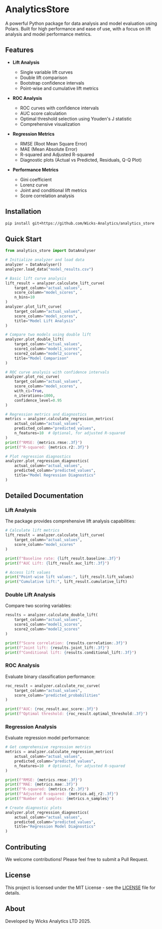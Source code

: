 # AnalyticsStore

A powerful Python package for data analysis and model evaluation using Polars. Built for high performance and ease of use, with a focus on lift analysis and model performance metrics.

## Features

- **Lift Analysis**
  - Single variable lift curves
  - Double lift comparison
  - Bootstrap confidence intervals
  - Point-wise and cumulative lift metrics

- **ROC Analysis**
  - ROC curves with confidence intervals
  - AUC score calculation
  - Optimal threshold selection using Youden's J statistic
  - Comprehensive visualization

- **Regression Metrics**
  - RMSE (Root Mean Square Error)
  - MAE (Mean Absolute Error)
  - R-squared and Adjusted R-squared
  - Diagnostic plots (Actual vs Predicted, Residuals, Q-Q Plot)

- **Performance Metrics**
  - Gini coefficient
  - Lorenz curve
  - Joint and conditional lift metrics
  - Score correlation analysis

## Installation

```bash
pip install git+https://github.com/Wicks-Analytics/analytics_store
```

## Quick Start

```python
from analytics_store import DataAnalyser

# Initialize analyzer and load data
analyzer = DataAnalyser()
analyzer.load_data("model_results.csv")

# Basic lift curve analysis
lift_result = analyzer.calculate_lift_curve(
    target_column="actual_values",
    score_column="model_scores",
    n_bins=10
)
analyzer.plot_lift_curve(
    target_column="actual_values",
    score_column="model_scores",
    title="Model Lift Analysis"
)

# Compare two models using double lift
analyzer.plot_double_lift(
    target_column="actual_values",
    score1_column="model1_scores",
    score2_column="model2_scores",
    title="Model Comparison"
)

# ROC curve analysis with confidence intervals
analyzer.plot_roc_curve(
    target_column="actual_values",
    score_column="model_scores",
    with_ci=True,
    n_iterations=1000,
    confidence_level=0.95
)

# Regression metrics and diagnostics
metrics = analyzer.calculate_regression_metrics(
    actual_column="actual_values",
    predicted_column="predicted_values",
    n_features=10  # Optional, for adjusted R-squared
)
print(f"RMSE: {metrics.rmse:.3f}")
print(f"R-squared: {metrics.r2:.3f}")

# Plot regression diagnostics
analyzer.plot_regression_diagnostics(
    actual_column="actual_values",
    predicted_column="predicted_values",
    title="Model Regression Diagnostics"
)
```

## Detailed Documentation

### Lift Analysis

The package provides comprehensive lift analysis capabilities:

```python
# Calculate lift metrics
lift_result = analyzer.calculate_lift_curve(
    target_column="actual_values",
    score_column="model_scores"
)

print(f"Baseline rate: {lift_result.baseline:.3f}")
print(f"AUC Lift: {lift_result.auc_lift:.3f}")

# Access lift values
print("Point-wise lift values:", lift_result.lift_values)
print("Cumulative lift:", lift_result.cumulative_lift)
```

### Double Lift Analysis

Compare two scoring variables:

```python
results = analyzer.calculate_double_lift(
    target_column="actual_values",
    score1_column="model1_scores",
    score2_column="model2_scores"
)

print(f"Score correlation: {results.correlation:.3f}")
print(f"Joint lift: {results.joint_lift:.3f}")
print(f"Conditional lift: {results.conditional_lift:.3f}")
```

### ROC Analysis

Evaluate binary classification performance:

```python
roc_result = analyzer.calculate_roc_curve(
    target_column="actual_values",
    score_column="predicted_probabilities"
)

print(f"AUC: {roc_result.auc_score:.3f}")
print(f"Optimal threshold: {roc_result.optimal_threshold:.3f}")
```

### Regression Analysis

Evaluate regression model performance:

```python
# Get comprehensive regression metrics
metrics = analyzer.calculate_regression_metrics(
    actual_column="actual_values",
    predicted_column="predicted_values",
    n_features=10  # Optional, for adjusted R-squared
)

print(f"RMSE: {metrics.rmse:.3f}")
print(f"MAE: {metrics.mae:.3f}")
print(f"R-squared: {metrics.r2:.3f}")
print(f"Adjusted R-squared: {metrics.adj_r2:.3f}")
print(f"Number of samples: {metrics.n_samples}")

# Create diagnostic plots
analyzer.plot_regression_diagnostics(
    actual_column="actual_values",
    predicted_column="predicted_values",
    title="Regression Model Diagnostics"
)
```

## Contributing

We welcome contributions! Please feel free to submit a Pull Request.

## License

This project is licensed under the MIT License - see the [LICENSE](LICENSE) file for details.

## About

Developed by Wicks Analytics LTD 2025.
